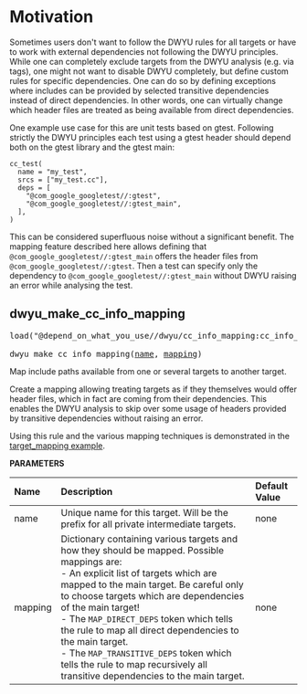 <!-- Generated with Stardoc: http://skydoc.bazel.build -->

# Motivation

Sometimes users don't want to follow the DWYU rules for all targets or have to work with external dependencies not following the DWYU principles.
While one can completely exclude targets from the DWYU analysis (e.g. via tags), one might not want to disable DWYU completely, but define custom rules for specific dependencies.
One can do so by defining exceptions where includes can be provided by selected transitive dependencies instead of direct dependencies.
In other words, one can virtually change which header files are treated as being available from direct dependencies.

One example use case for this are unit tests based on gtest.
Following strictly the DWYU principles each test using a gtest header should depend both on the gtest library and the gtest main:
```starlark
cc_test(
  name = "my_test",
  srcs = ["my_test.cc"],
  deps = [
    "@com_google_googletest//:gtest",
    "@com_google_googletest//:gtest_main",
  ],
)
```
This can be considered superfluous noise without a significant benefit.
The mapping feature described here allows defining that `@com_google_googletest//:gtest_main` offers the header files from `@com_google_googletest//:gtest`.
Then a test can specify only the dependency to `@com_google_googletest//:gtest_main` without DWYU raising an error while analysing the test.

<a id="dwyu_make_cc_info_mapping"></a>

## dwyu_make_cc_info_mapping

<pre>
load("@depend_on_what_you_use//dwyu/cc_info_mapping:cc_info_mapping.bzl", "dwyu_make_cc_info_mapping")

dwyu_make_cc_info_mapping(<a href="#dwyu_make_cc_info_mapping-name">name</a>, <a href="#dwyu_make_cc_info_mapping-mapping">mapping</a>)
</pre>

Map include paths available from one or several targets to another target.

Create a mapping allowing treating targets as if they themselves would offer header files, which in fact are coming from their dependencies.
This enables the DWYU analysis to skip over some usage of headers provided by transitive dependencies without raising an error.

Using this rule and the various mapping techniques is demonstrated in the [target_mapping example](/examples/target_mapping).


**PARAMETERS**


| Name  | Description | Default Value |
| :------------- | :------------- | :------------- |
| <a id="dwyu_make_cc_info_mapping-name"></a>name |  Unique name for this target. Will be the prefix for all private intermediate targets.   |  none |
| <a id="dwyu_make_cc_info_mapping-mapping"></a>mapping |  Dictionary containing various targets and how they should be mapped. Possible mappings are:<br> - An explicit list of targets which are mapped to the main target.   Be careful only to choose targets which are dependencies of the main target! <br> - The `MAP_DIRECT_DEPS` token which tells the rule to map all direct dependencies to the main target. <br> - The `MAP_TRANSITIVE_DEPS` token which tells the rule to map recursively all transitive dependencies to the main target.   |  none |


